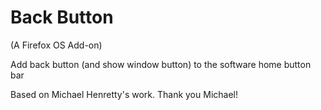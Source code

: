 # Back Button
(A Firefox OS Add-on)

Add back button (and show window button) to the software home button bar 

Based on Michael Henretty's work. Thank you Michael!
